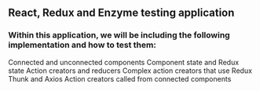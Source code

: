 ## React, Redux and Enzyme testing application

### Within this application, we will be including the following implementation and how to test them:

Connected and unconnected components
Component state and Redux state
Action creators and reducers
Complex action creators that use Redux Thunk and Axios
Action creators called from connected components
